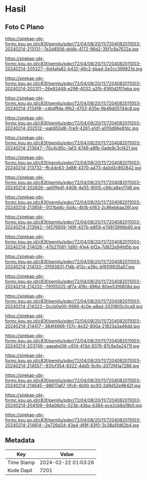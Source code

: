 # Hasil

## Foto C Plano

https://sirekap-obj-formc.kpu.go.id/c83f/pemilu/pdpr/72/04/08/20/11/7204082011003-20240214-213131--7e2d4506-dd4b-4172-96d2-35f1c8a7622a.jpg

https://sirekap-obj-formc.kpu.go.id/c83f/pemilu/pdpr/72/04/08/20/11/7204082011003-20240214-205327--6d4afa82-b432-46c2-bbad-2e2cc399821d.jpg

https://sirekap-obj-formc.kpu.go.id/c83f/pemilu/pdpr/72/04/08/20/11/7204082011003-20240214-202311--26e92448-e298-4032-a2fb-8160d2f01eba.jpg

https://sirekap-obj-formc.kpu.go.id/c83f/pemilu/pdpr/72/04/08/20/11/7204082011003-20240214-213418--c4bdffda-9fb2-4702-835e-9b46d05744c8.jpg

https://sirekap-obj-formc.kpu.go.id/c83f/pemilu/pdpr/72/04/08/20/11/7204082011003-20240214-202512--eab950d8-7ce9-4261-a1d1-a010d66e81dc.jpg

https://sirekap-obj-formc.kpu.go.id/c83f/pemilu/pdpr/72/04/08/20/11/7204082011003-20240214-213647--70c4c85c-1af3-4749-a8fb-0ade9c3cf421.jpg

https://sirekap-obj-formc.kpu.go.id/c83f/pemilu/pdpr/72/04/08/20/11/7204082011003-20240214-213732--ffc4dc63-3d88-4370-a473-da0d3c892842.jpg

https://sirekap-obj-formc.kpu.go.id/c83f/pemilu/pdpr/72/04/08/20/11/7204082011003-20240214-202826--ad0ffedf-4408-4e55-9005-c66ca8ecf7d6.jpg

https://sirekap-obj-formc.kpu.go.id/c83f/pemilu/pdpr/72/04/08/20/11/7204082011003-20240214-213858--5f21bd4c-5d4c-4b1b-b163-2c86ebbaa26f.jpg

https://sirekap-obj-formc.kpu.go.id/c83f/pemilu/pdpr/72/04/08/20/11/7204082011003-20240214-213942--14576659-149f-437b-b859-e74813996b90.jpg

https://sirekap-obj-formc.kpu.go.id/c83f/pemilu/pdpr/72/04/08/20/11/7204082011003-20240214-214026--47b27061-1d90-41e4-bf2a-7d922e94fd5b.jpg

https://sirekap-obj-formc.kpu.go.id/c83f/pemilu/pdpr/72/04/08/20/11/7204082011003-20240214-214120--2f593831-f14b-413c-a38c-bf810f635a57.jpg

https://sirekap-obj-formc.kpu.go.id/c83f/pemilu/pdpr/72/04/08/20/11/7204082011003-20240214-214232--79105025-df7a-419c-896d-80ee53f6808d.jpg

https://sirekap-obj-formc.kpu.go.id/c83f/pemilu/pdpr/72/04/08/20/11/7204082011003-20240214-214323--0ccb0e00-9566-4c0e-a8ad-2031805c0ca9.jpg

https://sirekap-obj-formc.kpu.go.id/c83f/pemilu/pdpr/72/04/08/20/11/7204082011003-20240214-214417--384f4666-f37c-4e32-800a-21823a3a46dd.jpg

https://sirekap-obj-formc.kpu.go.id/c83f/pemilu/pdpr/72/04/08/20/11/7204082011003-20240214-203746--aaeabd36-c814-413d-9376-87c9a3a2471f.jpg

https://sirekap-obj-formc.kpu.go.id/c83f/pemilu/pdpr/72/04/08/20/11/7204082011003-20240214-214557--931cf354-8322-4dd5-9c9c-2072f41a7286.jpg

https://sirekap-obj-formc.kpu.go.id/c83f/pemilu/pdpr/72/04/08/20/11/7204082011003-20240214-214645--98617a67-0fc6-4b90-bc93-2d9d52e9642f.jpg

https://sirekap-obj-formc.kpu.go.id/c83f/pemilu/pdpr/72/04/08/20/11/7204082011003-20240214-204108--94a06d1c-523b-43ba-b384-ece2cb8a19b0.jpg

https://sirekap-obj-formc.kpu.go.id/c83f/pemilu/pdpr/72/04/08/20/11/7204082011003-20240214-214814--2e726d24-43a4-4f9f-83f0-3c38a5fd62b4.jpg


## Metadata

| Key        | Value               |
| ---------- | ------------------- |
| Time Stamp | 2024-02-22 01:03:26 |
| Kode Dapil | 7201                |




